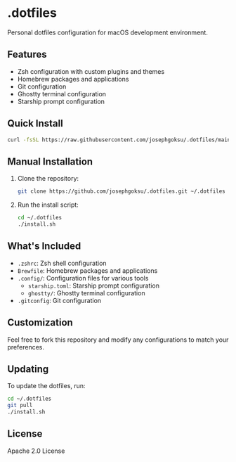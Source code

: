# .dotfiles

Personal dotfiles configuration for macOS development environment.

## Features

- Zsh configuration with custom plugins and themes
- Homebrew packages and applications
- Git configuration
- Ghostty terminal configuration
- Starship prompt configuration

## Quick Install

```bash
curl -fsSL https://raw.githubusercontent.com/josephgoksu/.dotfiles/main/install.sh | bash
```

## Manual Installation

1. Clone the repository:

   ```bash
   git clone https://github.com/josephgoksu/.dotfiles.git ~/.dotfiles
   ```

2. Run the install script:
   ```bash
   cd ~/.dotfiles
   ./install.sh
   ```

## What's Included

- `.zshrc`: Zsh shell configuration
- `Brewfile`: Homebrew packages and applications
- `.config/`: Configuration files for various tools
  - `starship.toml`: Starship prompt configuration
  - `ghostty/`: Ghostty terminal configuration
- `.gitconfig`: Git configuration

## Customization

Feel free to fork this repository and modify any configurations to match your preferences.

## Updating

To update the dotfiles, run:

```bash
cd ~/.dotfiles
git pull
./install.sh
```

## License

Apache 2.0 License
